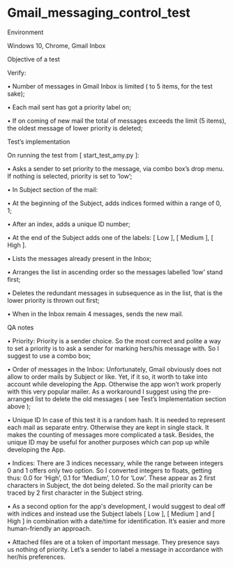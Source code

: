 # Gmail_messaging_control_test

Environment

Windows 10, Chrome, Gmail Inbox


Objective of a test

Verify:

•	Number of messages in Gmail Inbox is limited ( to 5 items, for the test sake);

•	Each mail sent has got a priority label on;

•	If on coming of new mail the total of messages exceeds the limit (5 items), the oldest message of lower priority is deleted;


Test’s implementation

On running the test from [ start_test_amy.py ]:

•	Asks a sender to set priority to the message, via combo box’s drop menu. If nothing is selected, priority is set to ‘low’;

•	In Subject section of the mail:

  •	At the beginning of the Subject, adds indices formed within a range of 0, 1;
  
  •	After an index, adds a unique ID number;
  
  •	At the end of the Subject adds one of the labels: [ Low ], [ Medium ], [ High ].
  
•	Lists the messages already present in the Inbox;

•	Arranges the list in ascending order so the messages labelled ‘low’ stand first;

•	Deletes the redundant messages in subsequence as in the list, that is the lower priority is thrown out first;

•	When in the Inbox remain 4 messages, sends the new mail.


QA notes

•	Priority: Priority is a sender choice. So the most correct and polite a way to set a priority is to ask a sender for marking hers/his message with. So I suggest to use a combo box;

•	Order of messages in the Inbox:	Unfortunately, Gmail obviously does not allow to order mails by Subject or like. Yet, if it so, it worth to take into account while developing the App. Otherwise the app won’t work properly with this very popular mailer. As a workaround I suggest using the pre-arranged list to delete the old messages ( see Test’s Implementation section above  );

•	Unique ID	In case of this test it is a random hash. It is needed to represent each mail as separate entry. Otherwise they are kept in single stack. It makes the counting of messages more complicated a task. Besides, the unique ID may be useful for another purposes which can pop up while developing the App.

•	Indices: There are 3 indices necessary, while the range between integers 0 and 1 offers only two option. So I converted integers to floats, getting thus: 0.0 for ‘High’, 0.1 for ‘Medium’, 1.0 for ‘Low’. These appear as 2 first characters in Subject, the dot being deleted. So the mail priority can be traced by 2 first character in the Subject string. 

•	As a second option for the app's development, I would suggest to deal off with indices and instead use the Subject labels [ Low ], [ Medium ] and [ High ] in combination with a date/time for identification. It’s easier and more human-friendly an approach.

•	Attached files are ot a token of important message. They presence says us nothing of priority. Let’s a sender to label a message in accordance with her/his preferences.
